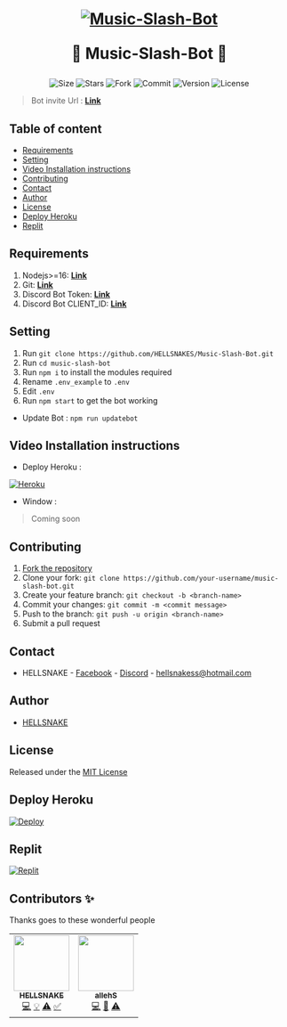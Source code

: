 <h1 align="center">
    <a href="#"><img src="https://i.imgur.com/lAqUZaX.gif" alt="Music-Slash-Bot"></a>
    
   🤖 Music-Slash-Bot 🤖
</h1>

<p align="center">
    <img alt="Size" src="https://img.shields.io/github/languages/code-size/HELLSNAKES/Music-Slash-Bot">
    <img alt="Stars" src="https://img.shields.io/github/stars/HELLSNAKES/Music-Slash-Bot">
    <img alt="Fork" src="https://img.shields.io/github/forks/HELLSNAKES/Music-Slash-Bot">
    <img alt="Commit" src="https://img.shields.io/github/commit-activity/y/HELLSNAKES/Music-Slash-Bot">
    <img alt="Version" src="https://img.shields.io/github/package-json/v/HELLSNAKES/Music-Slash-Bot">
    <img alt="License" src="https://img.shields.io/github/license/HELLSNAKES/Music-Slash-Bot">
</p>

> Bot invite Url :  **[Link](https://discord.com/api/oauth2/authorize?client_id=898055197102866453&permissions=412320324672&scope=bot%20applications.commands)**

## Table of content

* [Requirements](#Requirements)
* [Setting](#Setting)
* [Video Installation instructions](#Video-Installation-instructions)
* [Contributing](#Contributing)
* [Contact](#Contact)
* [Author](#Author)
* [License](#License)
* [Deploy Heroku](#Deploy-Heroku)
* [Replit](#Replit)

## Requirements
1. Nodejs>=16: **[Link](https://nodejs.org)**
2. Git: **[Link](https://git-scm.com)**
3. Discord Bot Token: **[Link](https://discord.com/developers/applications)**
4. Discord Bot CLIENT_ID: **[Link](https://discord.com/developers/applications)**

## Setting
1. Run `git clone https://github.com/HELLSNAKES/Music-Slash-Bot.git`
2. Run `cd music-slash-bot`
3. Run `npm i` to install the modules required
4. Rename `.env_example` to `.env`
5. Edit `.env`
6. Run `npm start` to get the bot working

* Update Bot : `npm run updatebot`
## Video Installation instructions

- Deploy Heroku :

 [![Heroku](https://i.ytimg.com/vi/suCg-Di14Dk/maxresdefault.jpg)](https://youtu.be/suCg-Di14Dk)

- Window :
> Coming soon

## Contributing
1. [Fork the repository](https://github.com/HELLSNAKES/Music-Slash-Bot/fork)
2. Clone your fork: `git clone https://github.com/your-username/music-slash-bot.git`
3. Create your feature branch: `git checkout -b <branch-name>`
4. Commit your changes: `git commit -m <commit message>`
5. Push to the branch: `git push -u origin <branch-name>`
6. Submit a pull request

## Contact
* HELLSNAKE - [Facebook](https://www.facebook.com/hellsnake98) - [Discord](https://discord.com/users/628633598001414165) - hellsnakess@hotmail.com

## Author
* [HELLSNAKE](https://github.com/HELLSNAKES)

## License
Released under the [MIT License](https://github.com/HELLSNAKES/Music-Slash-Bot/blob/main/LICENSE)

## Deploy Heroku
[![Deploy](https://www.herokucdn.com/deploy/button.svg)](https://heroku.com/deploy?template=https://github.com/HELLSNAKES/Music-Slash-Bot)

## Replit
[![Replit](https://replit.com/badge/github/HELLSNAKES/Music-Slash-Bot)](https://replit.com/@hellsnakes/music-slash-bot?v=1)

## Contributors ✨

Thanks goes to these wonderful people

<!-- ALL-CONTRIBUTORS-LIST:START - Do not remove or modify this section -->
<!-- prettier-ignore-start -->
<!-- markdownlint-disable -->
<table>
  <tr>
    <td align="center"><a href="https://github.com/HELLSNAKES"><img src="https://avatars.githubusercontent.com/u/63496374?v=4?s=100" width="100px;" alt=""/><br /><sub><b>HELLSNAKE</b></sub></a><br /><a href="https://github.com/HELLSNAKES/Music-Slash-Bot/commits?author=HELLSNAKES" title="Code">💻</a> <a href="#example-HELLSNAKES" title="Examples">💡</a> <a href="https://github.com/HELLSNAKES/Music-Slash-Bot/commits?author=HELLSNAKES" title="Tests">⚠️</a> <a href="#tutorial-HELLSNAKES" title="Tutorials">✅</a></td>
    <td align="center"><a href="https://github.com/shellawa"><img src="https://avatars.githubusercontent.com/u/69383963?v=4?s=100" width="100px;" alt=""/><br /><sub><b>allehS</b></sub></a><br /><a href="https://github.com/HELLSNAKES/Music-Slash-Bot/commits?author=shellawa" title="Code">💻</a> <a href="#ideas-shellawa" title="Ideas, Planning, & Feedback">🤔</a> <a href="https://github.com/HELLSNAKES/Music-Slash-Bot/commits?author=shellawa" title="Tests">⚠️</a></td>
  </tr>
</table>

<!-- markdownlint-restore -->
<!-- prettier-ignore-end -->

<!-- ALL-CONTRIBUTORS-LIST:END -->
